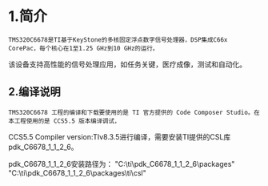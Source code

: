 
# 1.简介
	TMS320C6678是TI基于KeyStone的多核固定浮点数字信号处理器，DSP集成C66x CorePac，每个核心在1至1.25 GHz到10 GHz的运行。
该设备支持高性能的信号处理应用，如任务关键，医疗成像，测试和自动化。

## 2.编译说明
	TMS320C6678 工程的编译和下载要使用的是 TI 官方提供的 Code Composer Studio。在本工程使用的是 CCS5.5 版本编译调试，
CCS5.5 Compiler version:TIv8.3.5进行编译，需要安装TI提供的CSL库pdk_C6678_1_1_2_6。

pdk_C6678_1_1_2_6安装路径为：
"C:\ti\pdk_C6678_1_1_2_6\packages"
"C:\ti\pdk_C6678_1_1_2_6\packages\ti\csl"

